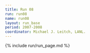 ```yaml
---
title: Run 08
run: run08
name: run08
layout: run_base
period: 2007-2008
coordinator: Michael J. Leitch, LANL.
---
```

{% include run/run_page.md %}

